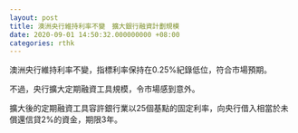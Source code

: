 ```yaml
---
layout: post
title: 澳洲央行維持利率不變　擴大銀行融資計劃規模
date: 2020-09-01 14:50:32.000000000 +08:00
categories: rthk
---
```


澳洲央行維持利率不變，指標利率保持在0.25%紀錄低位，符合市場預期。

不過，央行擴大定期融資工具規模，令市場感到意外。

擴大後的定期融資工具容許銀行業以25個基點的固定利率，向央行借入相當於未償還信貸2%的資金，期限3年。
